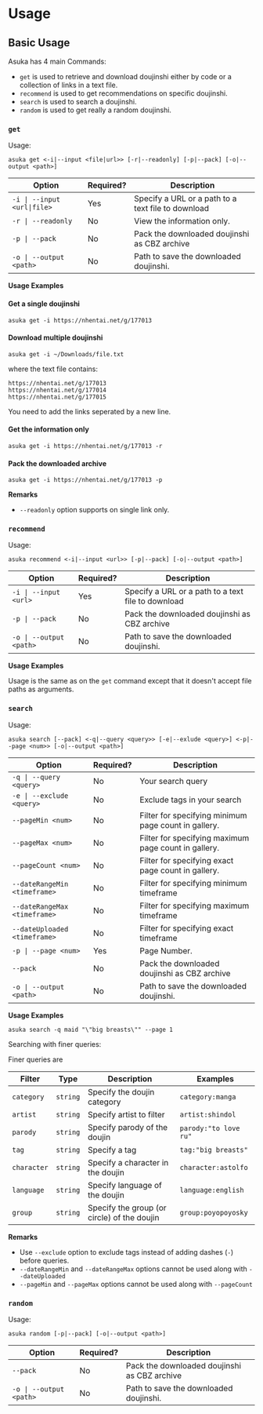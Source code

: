 # Usage

## Basic Usage

Asuka has 4 main Commands:

-   `get` is used to retrieve and download doujinshi either by code or a collection of links in a text file.
-   `recommend` is used to get recommendations on specific doujinshi.
-   `search` is used to search a doujinshi.
-   `random` is used to get really a random doujinshi.

### `get`

Usage:

```
asuka get <-i|--input <file|url>> [-r|--readonly] [-p|--pack] [-o|--output <path>]
```

| Option                      | Required? | Description                                        |
|-----------------------------|-----------|----------------------------------------------------|
| `-i \| --input <url\|file>` | Yes       | Specify a URL or a path to a text file to download |
| `-r \| --readonly`          | No        | View the information only.                         |
| `-p \| --pack`              | No        | Pack the downloaded doujinshi as CBZ archive       |
| `-o \| --output <path>`     | No        | Path to save the downloaded doujinshi.             |

**Usage Examples**

#### Get a single doujinshi

```
asuka get -i https://nhentai.net/g/177013
```

#### Download multiple doujinshi

```
asuka get -i ~/Downloads/file.txt
```

where the text file contains:

```
https://nhentai.net/g/177013
https://nhentai.net/g/177014
https://nhentai.net/g/177015
```

You need to add the links seperated by a new line.

#### Get the information only

```
asuka get -i https://nhentai.net/g/177013 -r
```

#### Pack the downloaded archive

```
asuka get -i https://nhentai.net/g/177013 -p
```

**Remarks**

-   `--readonly` option supports on single link only.

### `recommend`

Usage:

```
asuka recommend <-i|--input <url>> [-p|--pack] [-o|--output <path>]
```

| Option                  | Required? | Description                                        |
|-------------------------|-----------|----------------------------------------------------|
| `-i \| --input <url>`   | Yes       | Specify a URL or a path to a text file to download |
| `-p \| --pack`          | No        | Pack the downloaded doujinshi as CBZ archive       |
| `-o \| --output <path>` | No        | Path to save the downloaded doujinshi.             |

**Usage Examples**

Usage is the same as on the `get` command except that it doesn't accept file paths as arguments.

### `search`

Usage:

```
asuka search [--pack] <-q|--query <query>> [-e|--exlude <query>] <-p|--page <num>> [-o|--output <path>]
```

| Option                       | Required? | Description                                          |
|------------------------------|-----------|------------------------------------------------------|
| `-q \| --query <query>`      | No        | Your search query                                    |
| `-e \| --exclude <query>`    | No        | Exclude tags in your search                          |
| `--pageMin <num>`            | No        | Filter for specifying minimum page count in gallery. |
| `--pageMax <num>`            | No        | Filter for specifying maximum page count in gallery. |
| `--pageCount <num>`          | No        | Filter for specifying exact page count in gallery.   |
| `--dateRangeMin <timeframe>` | No        | Filter for specifying minimum timeframe              |
| `--dateRangeMax <timeframe>` | No        | Filter for specifying maximum timeframe              |
| `--dateUploaded <timeframe>` | No        | Filter for specifying exact timeframe                |
| `-p \| --page <num>`         | Yes       | Page Number.                                         |
| `--pack`                     | No        | Pack the downloaded doujinshi as CBZ archive         |
| `-o \| --output <path>`      | No        | Path to save the downloaded doujinshi.               |

**Usage Examples**

```
asuka search -q maid "\"big breasts\"" --page 1
```

Searching with finer queries:

Finer queries are

| Filter            | Type          | Description                                 | Examples                                     |
|-------------------|---------------|---------------------------------------------|----------------------------------------------|
| `category`        | `string`      | Specify the doujin category                 | `category:manga`                             |
| `artist`          | `string`      | Specify artist to filter                    | `artist:shindol`                             |
| `parody`          | `string`      | Specify parody of the doujin                | `parody:"to love ru"`                        |
| `tag`             | `string`      | Specify a tag                               | `tag:"big breasts"`                          |
| `character`       | `string`      | Specify a character in the doujin           | `character:astolfo`                          |
| `language`        | `string`      | Specify language of the doujin              | `language:english`                           |
| `group`           | `string`      | Specify the group (or circle) of the doujin | `group:poyopoyosky`                          |

**Remarks**

-   Use `--exclude` option to exclude tags instead of adding dashes (`-`) before queries.
-   `--dateRangeMin` and `--dateRangeMax` options cannot be used along with `--dateUploaded`
-   `--pageMin` and `--pageMax` options cannot be used along with `--pageCount`

### `random`

Usage:

```
asuka random [-p|--pack] [-o|--output <path>]
```

| Option                     | Required? | Description                                  |
|----------------------------|-----------|----------------------------------------------|
| `--pack`                   | No        | Pack the downloaded doujinshi as CBZ archive |
| `-o \| --output <path>`    | No        | Path to save the downloaded doujinshi.       |
